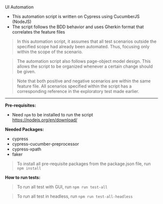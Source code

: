 UI Automation

- This automation script is written on Cypress using CucumberJS (NodeJS)
- The script follows the BDD behavior and uses Gherkin format that correlates the feature files

> In this automation script, it assumes that all test scenarios outside the specified scope had already been automated. Thus, focusing only within the scope of the scenario.

> The automation script also follows page-object model design. This allows the script to be organized whenever a certain change should be given.

> Note that both positive and negative scenarios are within the same feature file. All scenarios specified within the script has a corresponding reference in the exploratory test made earlier.
---

__Pre-requisites:__

- Need `npm` to be installed to run the script https://nodejs.org/en/download/

__Needed Packages:__
- cypress
- cypress-cucumber-preprocessor
- cypress-xpath
- faker

> To install all pre-requisite packages from the package.json file, run `npm install`

__How to run tests:__

> To run all test with GUI, run `npm run test-all`

> To run all test in headless, run `npm run test-all-headless`